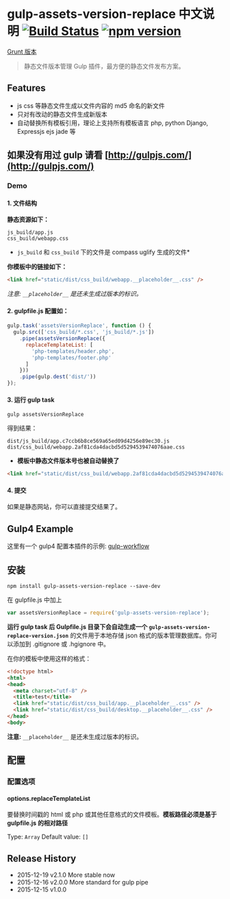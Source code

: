 # gulp-assets-version-replace 中文说明  [![Build Status](https://travis-ci.org/bammoo/gulp-assets-version-replace.svg?branch=master)](https://travis-ci.org/bammoo/gulp-assets-version-replace) [![npm version](https://badge.fury.io/js/gulp-assets-version-replace.svg)](http://badge.fury.io/js/gulp-assets-version-replace)

[Grunt 版本](https://www.npmjs.com/package/grunt-assets-version-replace)


> 静态文件版本管理 Gulp 插件，最方便的静态文件发布方案。

## Features

- js css 等静态文件生成以文件内容的 md5 命名的新文件
- 只对有改动的静态文件生成新版本
- 自动替换所有模板引用，理论上支持所有模板语言 php, python Django, Expressjs ejs jade 等


## 如果没有用过 gulp 请看 [http://gulpjs.com/](http://gulpjs.com/)


### Demo

#### 1. 文件结构

**静态资源如下：**


```
js_build/app.js
css_build/webapp.css
```

* `js_build` 和 `css_build` 下的文件是 compass uglify 生成的文件*


**你模板中的链接如下：**

```html
<link href="static/dist/css_build/webapp.__placeholder__.css" />
```

*注意:  `__placeholder__` 是还未生成过版本的标识。*


#### 2. gulpfile.js 配置如：

```js
gulp.task('assetsVersionReplace', function () {
  gulp.src(['css_build/*.css', 'js_build/*.js'])
    .pipe(assetsVersionReplace({
      replaceTemplateList: [
        'php-templates/header.php',
        'php-templates/footer.php'
      ]
    }))
    .pipe(gulp.dest('dist/'))
});
```

#### 3. 运行 gulp task
  
`gulp assetsVersionReplace` 
  
得到结果：

```
dist/js_build/app.c7ccb6b8ce569a65ed09d4256e89ec30.js
dist/css_build/webapp.2af81cda4dacbd5d5294539474076aae.css
```

* **模板中静态文件版本号也被自动替换了**

```html
<link href="static/dist/css_build/webapp.2af81cda4dacbd5d5294539474076aae.css" />
```

#### 4. 提交

如果是静态网站，你可以直接提交结果了。


## Gulp4 Example

这里有一个 gulp4 配置本插件的示例: [gulp-workflow](https://github.com/bammoo/gulp-workflow/blob/master/h5-app/tasks-for-gulp4/gulpfile.js)


## 安装


```shell
npm install gulp-assets-version-replace --save-dev
```

在 gulpfile.js 中加上

```js
var assetsVersionReplace = require('gulp-assets-version-replace');
```

**运行 gulp task 后 Gulpfile.js 目录下会自动生成一个 `gulp-assets-version-replace-version.json`** 的文件用于本地存储 json 格式的版本管理数据库。你可以添加到 .gitignore 或 .hgignore 中。

在你的模板中使用这样的格式：

```html
<!doctype html>
<html>
<head>
  <meta charset="utf-8" />
  <title>test</title>
  <link href="static/dist/css_build/app.__placeholder__.css" />
  <link href="static/dist/css_build/desktop.__placeholder__.css" />
</head>
<body>
```

**注意:** 
`__placeholder__` 是还未生成过版本的标识。


## 配置

### 配置选项

#### options.replaceTemplateList

要替换时间戳的 html 或 php 或其他任意格式的文件模板。**模板路径必须是基于 gulpfile.js 的相对路径**

Type: `Array`
Default value: `[]`


## Release History

* 2015-12-19   v2.1.0   More stable now
* 2015-12-16   v2.0.0   More standard for gulp pipe
* 2015-12-15   v1.0.0

